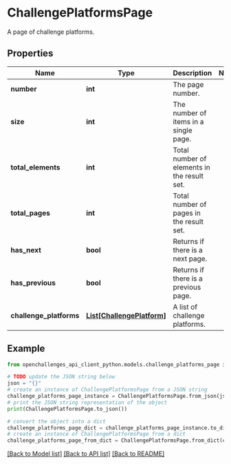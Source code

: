 # ChallengePlatformsPage

A page of challenge platforms.

## Properties

| Name                    | Type                                                | Description                                 | Notes |
| ----------------------- | --------------------------------------------------- | ------------------------------------------- | ----- |
| **number**              | **int**                                             | The page number.                            |
| **size**                | **int**                                             | The number of items in a single page.       |
| **total_elements**      | **int**                                             | Total number of elements in the result set. |
| **total_pages**         | **int**                                             | Total number of pages in the result set.    |
| **has_next**            | **bool**                                            | Returns if there is a next page.            |
| **has_previous**        | **bool**                                            | Returns if there is a previous page.        |
| **challenge_platforms** | [**List[ChallengePlatform]**](ChallengePlatform.md) | A list of challenge platforms.              |

## Example

```python
from openchallenges_api_client_python.models.challenge_platforms_page import ChallengePlatformsPage

# TODO update the JSON string below
json = "{}"
# create an instance of ChallengePlatformsPage from a JSON string
challenge_platforms_page_instance = ChallengePlatformsPage.from_json(json)
# print the JSON string representation of the object
print(ChallengePlatformsPage.to_json())

# convert the object into a dict
challenge_platforms_page_dict = challenge_platforms_page_instance.to_dict()
# create an instance of ChallengePlatformsPage from a dict
challenge_platforms_page_from_dict = ChallengePlatformsPage.from_dict(challenge_platforms_page_dict)
```

[[Back to Model list]](../README.md#documentation-for-models) [[Back to API list]](../README.md#documentation-for-api-endpoints) [[Back to README]](../README.md)
